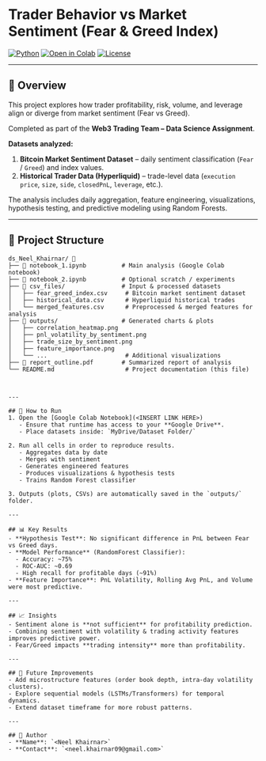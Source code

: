 # Trader Behavior vs Market Sentiment (Fear & Greed Index)

[![Python](https://img.shields.io/badge/Python-3.10-blue.svg)](https://www.python.org/)
[![Open in Colab](https://colab.research.google.com/assets/colab-badge.svg)](https://drive.google.com/file/d/1xL-CdjfxRAy37HnIJRWaCcDJ7WuOyhWq/view?usp=sharing)
[![License](https://img.shields.io/badge/License-MIT-green.svg)](LICENSE)

---

## 📌 Overview
This project explores how trader profitability, risk, volume, and leverage align or diverge from market sentiment (Fear vs Greed).  

Completed as part of the **Web3 Trading Team – Data Science Assignment**.  

**Datasets analyzed:**  
1. **Bitcoin Market Sentiment Dataset** – daily sentiment classification (`Fear` / `Greed`) and index values.  
2. **Historical Trader Data (Hyperliquid)** – trade-level data (`execution price`, `size`, `side`, `closedPnL`, `leverage`, etc.).  

The analysis includes daily aggregation, feature engineering, visualizations, hypothesis testing, and predictive modeling using Random Forests.  

---

## 📂 Project Structure

```text
ds_Neel_Khairnar/ 🔹
├── 📓 notebook_1.ipynb          # Main analysis (Google Colab notebook)
├── 📓 notebook_2.ipynb          # Optional scratch / experiments
├── 📁 csv_files/                # Input & processed datasets
│   ├── fear_greed_index.csv     # Bitcoin market sentiment dataset
│   ├── historical_data.csv      # Hyperliquid historical trades
│   └── merged_features.csv      # Preprocessed & merged features for analysis
├── 📁 outputs/                  # Generated charts & plots
│   ├── correlation_heatmap.png
│   ├── pnl_volatility_by_sentiment.png
│   ├── trade_size_by_sentiment.png
│   ├── feature_importance.png
│   └── ...                      # Additional visualizations
├── 📝 report_outline.pdf        # Summarized report of analysis
└── README.md                    # Project documentation (this file)



---

## 🚀 How to Run
1. Open the [Google Colab Notebook](<INSERT LINK HERE>)  
   - Ensure that runtime has access to your **Google Drive**.  
   - Place datasets inside: `MyDrive/Dataset Folder/`  

2. Run all cells in order to reproduce results.  
   - Aggregates data by date  
   - Merges with sentiment  
   - Generates engineered features  
   - Produces visualizations & hypothesis tests  
   - Trains Random Forest classifier  

3. Outputs (plots, CSVs) are automatically saved in the `outputs/` folder.  

---

## 📊 Key Results
- **Hypothesis Test**: No significant difference in PnL between Fear vs Greed days.  
- **Model Performance** (RandomForest Classifier):  
  - Accuracy: ~75%  
  - ROC-AUC: ~0.69  
  - High recall for profitable days (~91%)  
- **Feature Importance**: PnL Volatility, Rolling Avg PnL, and Volume were most predictive.  

---

## 📈 Insights
- Sentiment alone is **not sufficient** for profitability prediction.  
- Combining sentiment with volatility & trading activity features improves predictive power.  
- Fear/Greed impacts **trading intensity** more than profitability.  

---

## 🔮 Future Improvements
- Add microstructure features (order book depth, intra-day volatility clusters).  
- Explore sequential models (LSTMs/Transformers) for temporal dynamics.  
- Extend dataset timeframe for more robust patterns.  

---

## 👤 Author
- **Name**: `<Neel Khairnar>`  
- **Contact**: `<neel.khairnar09@gmail.com>`  

